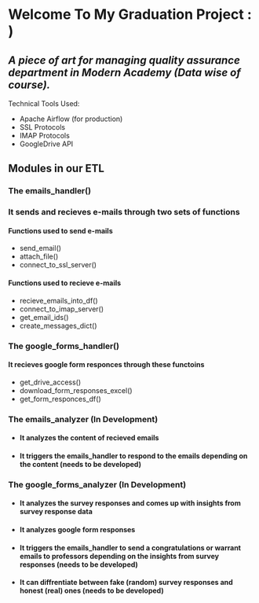 # Welcome To My Graduation Project : )

## *A piece of art for managing quality assurance department in Modern Academy (Data wise of course).*

Technical Tools Used:

- Apache Airflow (for production)
- SSL Protocols
- IMAP Protocols
- GoogleDrive API

## Modules in our ETL

### The emails_handler()

### It sends and recieves e-mails through two sets of functions

#### Functions used to send e-mails

- send_email()
- attach_file()
- connect_to_ssl_server()

#### Functions used to recieve e-mails

- recieve_emails_into_df()
- connect_to_imap_server()
- get_email_ids()
- create_messages_dict()

### The google_forms_handler()

#### It recieves google form responces through these functoins

- get_drive_access()
- download_form_responses_excel()
- get_form_responces_df()

### The emails_analyzer (In Development)

- #### It analyzes the content of recieved emails

- #### It triggers the emails_handler to respond to the emails depending on the content (needs to be developed)

### The google_forms_analyzer (In Development)

- #### It analyzes the survey responses and comes up with insights from survey response data

- #### It analyzes google form responses

- #### It triggers the emails_handler to send a congratulations or warrant emails to professors depending on the insights from survey responses (needs to be developed)

- #### It can diffrentiate between fake (random) survey responses and honest (real) ones (needs to be developed)

